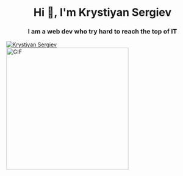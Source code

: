<h1 align="center">Hi 👋, I'm Krystiyan Sergiev</h1>
<h3 align="center">I am a web dev who try hard to reach the top of IT</h3>
<a href="https://github.com/KrystiyanS86?tab=repositories"><img src="https://github-profile-trophy.vercel.app/?username=krystiyanS86&theme=onedark&margin-w=15&margin-h=15&column=7" alt="Krystiyan Sergiev" />
  <img align="center" alt="GIF" src="https://github.com/developer-guy/developer-guy/raw/master/code.gif?raw=true" height="320" style="max-width: 100%; display: block;" data-target="animated-image.originalImage">
</a>
